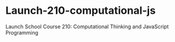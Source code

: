 # Launch-210-computational-js

Launch School Course 210: Computational Thinking and JavaScript Programming
